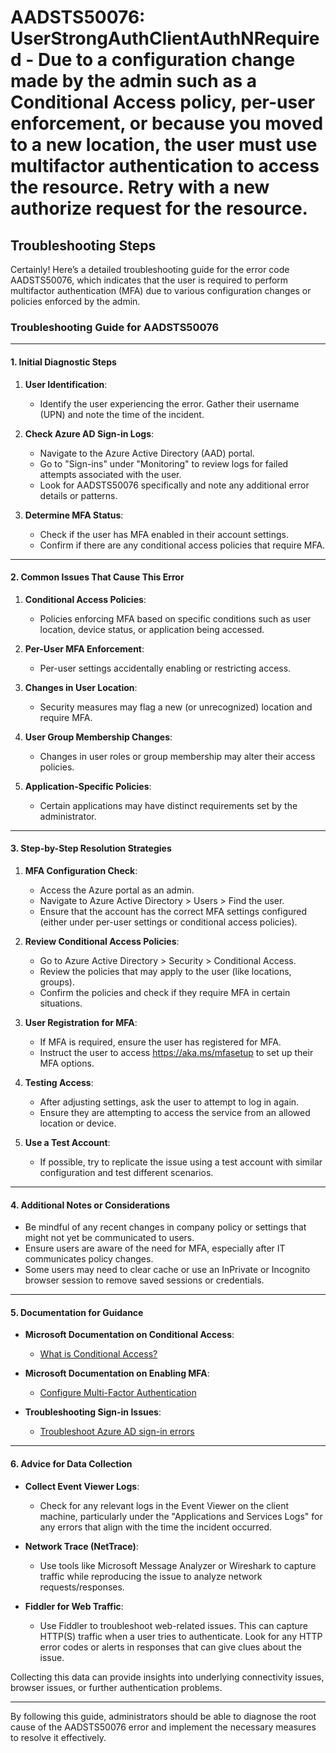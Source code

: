 
# AADSTS50076: UserStrongAuthClientAuthNRequired - Due to a configuration change made by the admin such as a Conditional Access policy, per-user enforcement, or because you moved to a new location, the user must use multifactor authentication to access the resource. Retry with a new authorize request for the resource.


## Troubleshooting Steps
Certainly! Here’s a detailed troubleshooting guide for the error code AADSTS50076, which indicates that the user is required to perform multifactor authentication (MFA) due to various configuration changes or policies enforced by the admin.

### Troubleshooting Guide for AADSTS50076

---

#### **1. Initial Diagnostic Steps**

1. **User Identification**:
   - Identify the user experiencing the error. Gather their username (UPN) and note the time of the incident.

2. **Check Azure AD Sign-in Logs**:
   - Navigate to the Azure Active Directory (AAD) portal.
   - Go to "Sign-ins" under "Monitoring" to review logs for failed attempts associated with the user.
   - Look for AADSTS50076 specifically and note any additional error details or patterns.

3. **Determine MFA Status**:
   - Check if the user has MFA enabled in their account settings.
   - Confirm if there are any conditional access policies that require MFA.

---

#### **2. Common Issues That Cause This Error**

1. **Conditional Access Policies**:
   - Policies enforcing MFA based on specific conditions such as user location, device status, or application being accessed.

2. **Per-User MFA Enforcement**:
   - Per-user settings accidentally enabling or restricting access.

3. **Changes in User Location**:
   - Security measures may flag a new (or unrecognized) location and require MFA.

4. **User Group Membership Changes**:
   - Changes in user roles or group membership may alter their access policies.

5. **Application-Specific Policies**:
   - Certain applications may have distinct requirements set by the administrator.

---

#### **3. Step-by-Step Resolution Strategies**

1. **MFA Configuration Check**:
   - Access the Azure portal as an admin.
   - Navigate to Azure Active Directory > Users > Find the user.
   - Ensure that the account has the correct MFA settings configured (either under per-user settings or conditional access policies).

2. **Review Conditional Access Policies**:
   - Go to Azure Active Directory > Security > Conditional Access.
   - Review the policies that may apply to the user (like locations, groups).
   - Confirm the policies and check if they require MFA in certain situations.

3. **User Registration for MFA**:
   - If MFA is required, ensure the user has registered for MFA.
   - Instruct the user to access https://aka.ms/mfasetup to set up their MFA options.

4. **Testing Access**:
   - After adjusting settings, ask the user to attempt to log in again.
   - Ensure they are attempting to access the service from an allowed location or device.

5. **Use a Test Account**:
   - If possible, try to replicate the issue using a test account with similar configuration and test different scenarios.

---

#### **4. Additional Notes or Considerations**

- Be mindful of any recent changes in company policy or settings that might not yet be communicated to users.
- Ensure users are aware of the need for MFA, especially after IT communicates policy changes.
- Some users may need to clear cache or use an InPrivate or Incognito browser session to remove saved sessions or credentials.

---

#### **5. Documentation for Guidance**

- **Microsoft Documentation on Conditional Access**: 
   - [What is Conditional Access?](https://docs.microsoft.com/en-us/azure/active-directory/conditional-access/overview)
   
- **Microsoft Documentation on Enabling MFA**: 
   - [Configure Multi-Factor Authentication](https://docs.microsoft.com/en-us/azure/active-directory/user-help/multi-factor-authentication-end-user)

- **Troubleshooting Sign-in Issues**: 
   - [Troubleshoot Azure AD sign-in errors](https://docs.microsoft.com/en-us/azure/active-directory/enterprise-users/groups/groups-issues)

---

#### **6. Advice for Data Collection**

- **Collect Event Viewer Logs**:
   - Check for any relevant logs in the Event Viewer on the client machine, particularly under the "Applications and Services Logs" for any errors that align with the time the incident occurred.

- **Network Trace (NetTrace)**:
   - Use tools like Microsoft Message Analyzer or Wireshark to capture traffic while reproducing the issue to analyze network requests/responses.

- **Fiddler for Web Traffic**:
   - Use Fiddler to troubleshoot web-related issues. This can capture HTTP(S) traffic when a user tries to authenticate. Look for any HTTP error codes or alerts in responses that can give clues about the issue.

Collecting this data can provide insights into underlying connectivity issues, browser issues, or further authentication problems.

--- 

By following this guide, administrators should be able to diagnose the root cause of the AADSTS50076 error and implement the necessary measures to resolve it effectively.